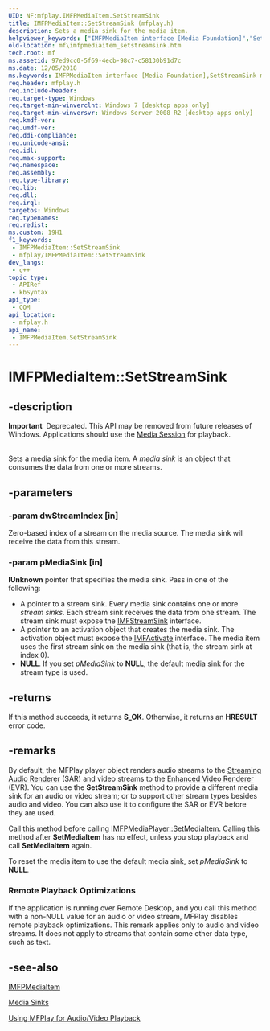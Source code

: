 ```yaml
---
UID: NF:mfplay.IMFPMediaItem.SetStreamSink
title: IMFPMediaItem::SetStreamSink (mfplay.h)
description: Sets a media sink for the media item.
helpviewer_keywords: ["IMFPMediaItem interface [Media Foundation]","SetStreamSink method","IMFPMediaItem.SetStreamSink","IMFPMediaItem::SetStreamSink","SetStreamSink","SetStreamSink method [Media Foundation]","SetStreamSink method [Media Foundation]","IMFPMediaItem interface","mf.imfpmediaitem_setstreamsink","mfplay/IMFPMediaItem::SetStreamSink"]
old-location: mf\imfpmediaitem_setstreamsink.htm
tech.root: mf
ms.assetid: 97ed9cc0-5f69-4ecb-98c7-c58130b91d7c
ms.date: 12/05/2018
ms.keywords: IMFPMediaItem interface [Media Foundation],SetStreamSink method, IMFPMediaItem.SetStreamSink, IMFPMediaItem::SetStreamSink, SetStreamSink, SetStreamSink method [Media Foundation], SetStreamSink method [Media Foundation],IMFPMediaItem interface, mf.imfpmediaitem_setstreamsink, mfplay/IMFPMediaItem::SetStreamSink
req.header: mfplay.h
req.include-header: 
req.target-type: Windows
req.target-min-winverclnt: Windows 7 [desktop apps only]
req.target-min-winversvr: Windows Server 2008 R2 [desktop apps only]
req.kmdf-ver: 
req.umdf-ver: 
req.ddi-compliance: 
req.unicode-ansi: 
req.idl: 
req.max-support: 
req.namespace: 
req.assembly: 
req.type-library: 
req.lib: 
req.dll: 
req.irql: 
targetos: Windows
req.typenames: 
req.redist: 
ms.custom: 19H1
f1_keywords:
 - IMFPMediaItem::SetStreamSink
 - mfplay/IMFPMediaItem::SetStreamSink
dev_langs:
 - c++
topic_type:
 - APIRef
 - kbSyntax
api_type:
 - COM
api_location:
 - mfplay.h
api_name:
 - IMFPMediaItem.SetStreamSink
---
```


# IMFPMediaItem::SetStreamSink


## -description

<div class="alert"><b>Important</b>  Deprecated. This API may be removed from future releases of Windows. Applications should use the <a href="/windows/desktop/medfound/media-session">Media Session</a> for playback.</div>
<div> </div>


Sets a media sink for the media item. A <i>media sink</i> is an object that consumes the data from one or more streams.

## -parameters

### -param dwStreamIndex [in]

Zero-based index of a stream on the media source. The media sink will receive the data from this stream.

### -param pMediaSink [in]

<b>IUnknown</b> pointer that specifies the media sink. Pass in one of the following:

<ul>
<li>A pointer to a stream sink. Every media sink contains one or more <i>stream sinks</i>. Each stream sink receives the data from one stream. The stream sink must expose the  <a href="/windows/desktop/api/mfidl/nn-mfidl-imfstreamsink">IMFStreamSink</a> interface.</li>
<li>A pointer to an activation object that creates the media sink. The activation object must expose the <a href="/windows/desktop/api/mfobjects/nn-mfobjects-imfactivate">IMFActivate</a> interface. The media item uses the first stream sink on the media sink (that is, the stream sink at index 0).</li>
<li><b>NULL</b>. If you set <i>pMediaSink</i> to <b>NULL</b>, the default media sink for the stream type is used.</li>
</ul>

## -returns

If this method succeeds, it returns <b>S_OK</b>. Otherwise, it returns an <b>HRESULT</b> error code.

## -remarks

By default, the MFPlay player object renders audio streams to the <a href="/windows/desktop/medfound/streaming-audio-renderer">Streaming Audio Renderer</a> (SAR) and video streams to the <a href="/windows/desktop/medfound/enhanced-video-renderer">Enhanced Video Renderer</a> (EVR). You can use the <b>SetStreamSink</b> method to provide a different media sink for an audio or video stream; or to support other stream types besides audio and video. You can also use it to configure the SAR or EVR before they are used.

Call this method before calling <a href="/windows/desktop/api/mfplay/nf-mfplay-imfpmediaplayer-setmediaitem">IMFPMediaPlayer::SetMediaItem</a>. Calling this method after <b>SetMediaItem</b> has no effect, unless you stop playback and call <b>SetMediaItem</b> again.

To reset the media item to use the default media sink, set <i>pMediaSink</i> to <b>NULL</b>.

<h3><a id="Remote_Playback_Optimizations"></a><a id="remote_playback_optimizations"></a><a id="REMOTE_PLAYBACK_OPTIMIZATIONS"></a>Remote Playback Optimizations</h3>
If the application is running over Remote Desktop, and you call this method with a non-NULL value for an audio or video stream, MFPlay disables remote playback optimizations. This remark applies only to audio and video streams. It does not apply to streams that contain some other data type, such as text.

## -see-also

<a href="/windows/desktop/api/mfplay/nn-mfplay-imfpmediaitem">IMFPMediaItem</a>



<a href="/windows/desktop/medfound/media-sinks">Media Sinks</a>



<a href="/windows/desktop/medfound/using-mfplay-for-audio-video-playback">Using MFPlay for Audio/Video Playback</a>